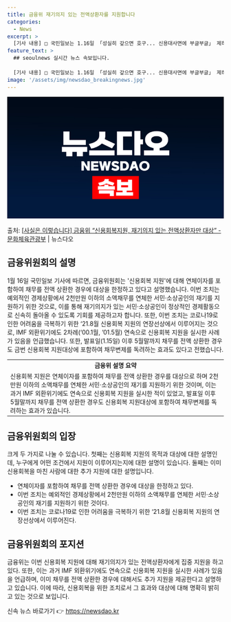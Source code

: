 ```yaml
---
title: 금융위 재기의지 있는 전액상환자를 지원합니다
categories:
  - News
excerpt: >
  [기사 내용] □ 국민일보는 1.16일 「성실히 갚으면 호구... 신용대사면에 부글부글」 제하의 기사에서, …
feature_text: >
  ## seoulnews 실시간 뉴스 속보입니다.

  [기사 내용] □ 국민일보는 1.16일 「성실히 갚으면 호구... 신용대사면에 부글부글」 제하의 기사에서, …
image: '/assets/img/newsdao_breakingnews.jpg'
---
```


![뉴스다오 속보](/assets/img/newsdao_breakingnews.jpg)

<p>출처: <a href="https://newsdao.kr/3019" rel="dofollow">[사실은 이렇습니다] 금융위 “신용회복지원, 재기의지 있는 전액상환자만 대상” - 문화체육관광부</a> | 뉴스다오</p>

<h2 data-ke-size="size26">금융위원회의 설명</h2>
<p data-ke-size="size16">1월 16일 국민일보 기사에 따르면, 금융위원회는 '신용회복 지원'에 대해 연체이자를 포함하여 채무를 전액 상환한 경우에 대상을 한정하고 있다고 설명했습니다. 이번 조치는 예외적인 경제상황에서 2천만원 이하의 소액채무를 연체한 서민·소상공인의 재기를 지원하기 위한 것으로, 이를 통해 재기의지가 있는 서민·소상공인이 정상적인 경제활동으로 신속히 돌아올 수 있도록 기회를 제공하고자 합니다. 또한, 이번 조치는 코로나19로 인한 어려움을 극복하기 위한 ‘21.8월 신용회복 지원의 연장선상에서 이루어지는 것으로, IMF 외환위기에도 2차례(‘00.1월, ’01.5월) 연속으로 신용회복 지원을 실시한 사례가 있음을 언급했습니다. 또한, 발표일(1.15일) 이후 5월말까지 채무를 전액 상환한 경우도 금번 신용회복 지원대상에 포함하여 채무변제를 독려하는 효과도 있다고 전했습니다.</p>

<table>
    <tr>
        <td style="text-align: center; height: 17px;"><b>금융위 설명 요약</b></td>
    </tr>
    <tr>
        <td>신용회복 지원은 연체이자를 포함하여 채무를 전액 상환한 경우를 대상으로 하며 2천만원 이하의 소액채무를 연체한 서민·소상공인의 재기를 지원하기 위한 것이며, 이는 과거 IMF 외환위기에도 연속으로 신용회복 지원을 실시한 적이 있었고, 발표일 이후 5월말까지 채무를 전액 상환한 경우도 신용회복 지원대상에 포함하여 채무변제를 독려하는 효과가 있습니다.</td>
    </tr>
</table>

<h2 data-ke-size="size26">금융위원회의 입장</h2>
<p data-ke-size="size16">크게 두 가지로 나눌 수 있습니다. 첫째는 신용회복 지원의 목적과 대상에 대한 설명인데, 누구에게 어떤 조건에서 지원이 이루어지는지에 대한 설명이 있습니다. 둘째는 이미 신용회복을 마친 사람에 대한 추가 지원에 대한 설명입니다.</p>

<ul>
    <li>연체이자를 포함하여 채무를 전액 상환한 경우에 대상을 한정하고 있다.</li>
    <li>이번 조치는 예외적인 경제상황에서 2천만원 이하의 소액채무를 연체한 서민·소상공인의 재기를 지원하기 위한 것이다.</li>
    <li>이번 조치는 코로나19로 인한 어려움을 극복하기 위한 ‘21.8월 신용회복 지원의 연장선상에서 이루어진다.</li>
</ul>

<h2 data-ke-size="size26">금융위원회의 포지션</h2>
<p data-ke-size="size16">금융위는 이번 신용회복 지원에 대해 재기의지가 있는 전액상환자에게 집중 지원을 하고 있다. 또한, 이는 과거 IMF 외환위기에도 연속으로 신용회복 지원을 실시한 사례가 있음을 언급하며, 이미 채무를 전액 상환한 경우에 대해서도 추가 지원을 제공한다고 설명하고 있습니다. 이에 따라, 신용회복을 위한 조치로서 그 효과와 대상에 대해 명확히 밝히고 있는 것으로 보입니다.</p> 

신속 뉴스 바로가기 👉 <a href="https://newsdao.kr" rel="dofollow">https://newsdao.kr</a>


